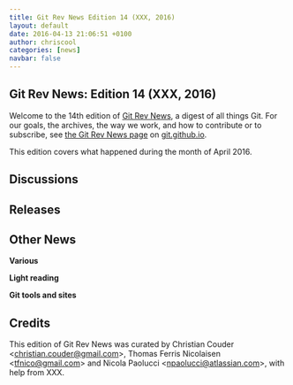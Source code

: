```yaml
---
title: Git Rev News Edition 14 (XXX, 2016)
layout: default
date: 2016-04-13 21:06:51 +0100
author: chriscool
categories: [news]
navbar: false
---
```


## Git Rev News: Edition 14 (XXX, 2016)

Welcome to the 14th edition of [Git Rev News](http://git.github.io/rev_news/rev_news.html),
a digest of all things Git. For our goals, the archives, the way we work, and how to contribute or to
subscribe, see [the Git Rev News page](http://git.github.io/rev_news/rev_news.html) on [git.github.io](http://git.github.io).

This edition covers what happened during the month of April 2016.

## Discussions

<!---
### General
-->

<!---
### Reviews
-->

<!---
### Support
-->

## Releases


## Other News

__Various__


__Light reading__


__Git tools and sites__


## Credits

This edition of Git Rev News was curated by Christian Couder &lt;<christian.couder@gmail.com>&gt;,
Thomas Ferris Nicolaisen &lt;<tfnico@gmail.com>&gt; and Nicola Paolucci &lt;<npaolucci@atlassian.com>&gt;,
with help from XXX.
